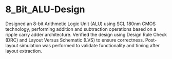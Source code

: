 # 8_Bit_ALU-Design
Designed an 8-bit Arithmetic Logic Unit (ALU) using SCL 180nm CMOS technology, performing addition and subtraction operations based on a ripple carry adder architecture.
Verified the design using Design Rule Check (DRC) and Layout Versus Schematic (LVS) to ensure correctness.
Post-layout simulation was performed to validate functionality and timing after layout extraction.
